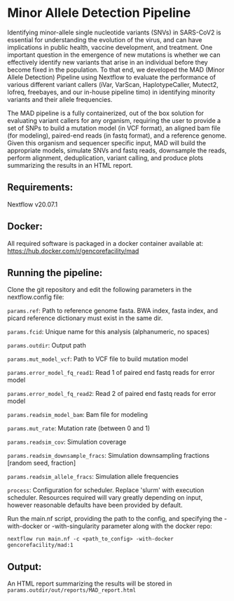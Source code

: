 # Minor Allele Detection Pipeline

Identifying minor-allele single nucleotide variants (SNVs) in SARS-CoV2 is essential for understanding the evolution of the virus, and can have implications in public health, vaccine development, and treatment. One important question in the emergence of new mutations is whether we can effectively identify new variants that arise in an individual before they become fixed in the population. To that end, we developed the MAD (Minor Allele Detection) Pipeline using Nextflow to evaluate the performance of various different variant callers (iVar, VarScan, HaplotypeCaller, Mutect2, lofreq, freebayes, and our in-house pipeline timo) in identifying minority variants and their allele frequencies.

The MAD pipeline is a fully containerized, out of the box solution for evaluating variant callers for any organism, requiring the user to provide a set of SNPs to build a mutation model (in VCF format), an aligned bam file (for modeling), paired-end reads (in fastq format), and a reference genome. Given this organism and sequencer specific input, MAD will build the appropriate models, simulate SNVs and fastq reads, downsample the reads, perform alignment, deduplication, variant calling, and produce plots summarizing the results in an HTML report. 

## Requirements:
Nextflow v20.07.1

## Docker: 
All required software is packaged in a docker container available at: https://hub.docker.com/r/gencorefacility/mad

## Running the pipeline:
Clone the git repository and edit the following parameters in the nextflow.config file:

`params.ref`: Path to reference genome fasta. BWA index, fasta index, and picard reference dictionary must exist in the same dir.

`params.fcid`: Unique name for this analysis (alphanumeric, no spaces)

`params.outdir`: Output path

`params.mut_model_vcf`: Path to VCF file to build mutation model

`params.error_model_fq_read1`: Read 1 of paired end fastq reads for error model

`params.error_model_fq_read2`: Read 2 of paired end fastq reads for error model

`params.readsim_model_bam`: Bam file for modeling

`params.mut_rate`: Mutation rate (between 0 and 1)

`params.readsim_cov`: Simulation coverage

`params.readsim_downsample_fracs`: Simulation downsampling fractions [random seed, fraction]

`params.readsim_allele_fracs`: Simulation allele frequencies


`process`: Configuration for scheduler. Replace 'slurm' with execution scheduler. Resources required will vary greatly depending on input, however reasonable defaults have been provided by default. 

Run the main.nf script, providing the path to the config, and specifying the -with-docker or -with-singularity parameter along with the docker repo:

`nextflow run main.nf -c <path_to_config> -with-docker gencorefacility/mad:1`

## Output:
An HTML report summarizing the results will be stored in `params.outdir/out/reports/MAD_report.html`



